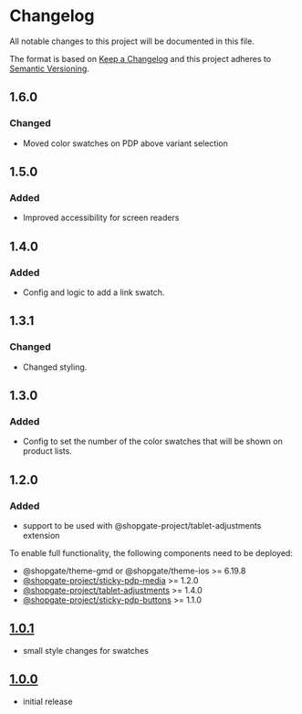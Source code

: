 # Changelog

All notable changes to this project will be documented in this file.

The format is based on [Keep a Changelog](http://keepachangelog.com/) and this project adheres to [Semantic Versioning](http://semver.org/).

## 1.6.0

### Changed

- Moved color swatches on PDP above variant selection

## 1.5.0

### Added

- Improved accessibility for screen readers

## 1.4.0

### Added

- Config and logic to add a link swatch.

## 1.3.1

### Changed

- Changed styling.

## 1.3.0

### Added

- Config to set the number of the color swatches that will be shown on product lists.

## 1.2.0

### Added
- support to be used with @shopgate-project/tablet-adjustments extension

To enable full functionality, the following components need to be deployed:
- @shopgate/theme-gmd or @shopgate/theme-ios >= 6.19.8
- [@shopgate-project/sticky-pdp-media](https://github.com/shopgate-professional-services/ext-sticky-pdp-media) >= 1.2.0
- [@shopgate-project/tablet-adjustments](https://github.com/shopgate-professional-services/ext-tablet-adjustments) >= 1.4.0
- [@shopgate-project/sticky-pdp-buttons](https://github.com/shopgate-professional-services/ext-sticky-pdp-buttons) >= 1.1.0


## [1.0.1]
- small style changes for swatches

## [1.0.0]
- initial release

[1.0.1]: https://github.com/shopgate-professional-services/ext-fashion-swatches/releases/v1.0.1
[1.0.0]: https://github.com/shopgate-professional-services/ext-fashion-swatches/releases/v1.0.0
